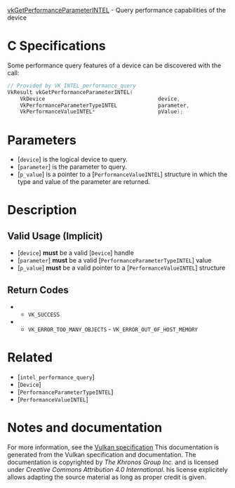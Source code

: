 [vkGetPerformanceParameterINTEL](https://www.khronos.org/registry/vulkan/specs/1.3-extensions/man/html/vkGetPerformanceParameterINTEL.html) - Query performance capabilities of the device

# C Specifications
Some performance query features of a device can be discovered with the call:
```c
// Provided by VK_INTEL_performance_query
VkResult vkGetPerformanceParameterINTEL(
    VkDevice                                    device,
    VkPerformanceParameterTypeINTEL             parameter,
    VkPerformanceValueINTEL*                    pValue);
```

# Parameters
- [`device`] is the logical device to query.
- [`parameter`] is the parameter to query.
- [`p_value`] is a pointer to a [`PerformanceValueINTEL`] structure in which the type and value of the parameter are returned.

# Description
## Valid Usage (Implicit)
-  [`device`] **must**  be a valid [`Device`] handle
-  [`parameter`] **must**  be a valid [`PerformanceParameterTypeINTEL`] value
-  [`p_value`] **must**  be a valid pointer to a [`PerformanceValueINTEL`] structure

## Return Codes
*   - `VK_SUCCESS` 
*   - `VK_ERROR_TOO_MANY_OBJECTS`  - `VK_ERROR_OUT_OF_HOST_MEMORY`

# Related
- [`intel_performance_query`]
- [`Device`]
- [`PerformanceParameterTypeINTEL`]
- [`PerformanceValueINTEL`]

# Notes and documentation
For more information, see the [Vulkan specification](https://www.khronos.org/registry/vulkan/specs/1.3-extensions/html/vkspec.html)
This documentation is generated from the Vulkan specification and documentation.
The documentation is copyrighted by *The Khronos Group Inc.* and is licensed under *Creative Commons Attribution 4.0 International*.
his license explicitely allows adapting the source material as long as proper credit is given.
        